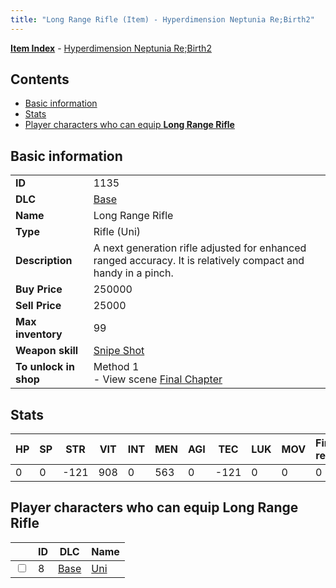 ```yaml
---
title: "Long Range Rifle (Item) - Hyperdimension Neptunia Re;Birth2"
---
```


[**Item Index**](/neptunia/rb2/item/index.html) - [Hyperdimension Neptunia Re;Birth2](/neptunia/rb2)

## Contents

- [Basic information](#basic-information)
- [Stats](#stats)
- [Player characters who can equip **Long Range Rifle**](#player-characters-who-can-equip-long-range-rifle)

## Basic information

|   |   |
| -- | -- |
| **ID** | 1135 |
| **DLC** | [Base](/neptunia/rb2/dlc/0-base.html) |
| **Name** | Long Range Rifle |
| **Type** | Rifle (Uni) |
| **Description** | A next generation rifle adjusted for enhanced ranged accuracy. It is relatively compact and handy in a pinch. |
| **Buy Price** | 250000 |
| **Sell Price** | 25000 |
| **Max inventory** | 99 |
| **Weapon skill** | [Snipe Shot](/neptunia/rb2/skill/0-202-snipe-shot.html) |
| **To unlock in shop** | Method 1<br />- View scene [Final Chapter](/neptunia/rb2/scene/0-467-final-chapter.html) |

## Stats

| HP | SP | STR | VIT | INT | MEN | AGI | TEC | LUK | MOV | Fire res. | Ice res. | Wind res. | Lightning res. |
| -- | -- | --- | --- | --- | --- | --- | --- | --- | --- | --------- | -------- | --------- | -------------- |
| 0 | 0 | -121 | 908 | 0 | 563 | 0 | -121 | 0 | 0 | 0 | 0 | 0 | 0 |

## Player characters who can equip **Long Range Rifle**

|    | ID | DLC | Name |
| -- | -- | --- | ---- |
| <input type="checkbox" id="rb2-player-0-8" class="trackbox" /> | 8 | [Base](/neptunia/rb2/dlc/0-base.html) | [Uni](/neptunia/rb2/player/0-8-uni.html) |